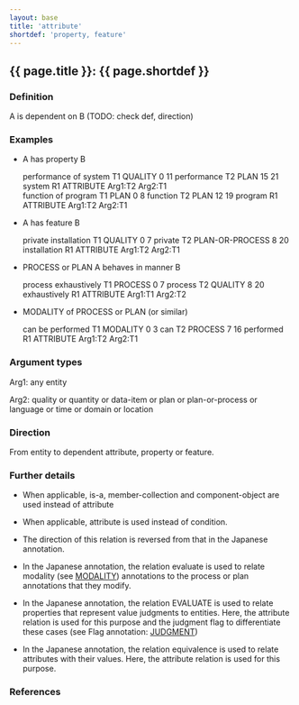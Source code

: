 ```yaml
---
layout: base
title: 'attribute'
shortdef: 'property, feature'
---
```


## <a class="relation" nolink>{{ page.title }}</a>: {{ page.shortdef }}


### Definition

A is dependent on B (TODO: check def, direction)


### Examples

* A has property B

  <div class="ann-annotation">
  performance of system
  T1 QUALITY 0 11 performance
  T2 PLAN 15 21 system
  R1 ATTRIBUTE Arg1:T2 Arg2:T1
  </div>

  <div class="ann-annotation">
  function of program
  T1 PLAN 0 8 function
  T2 PLAN 12 19 program
  R1 ATTRIBUTE Arg1:T2 Arg2:T1
  </div>

* A has feature B

  <div class="ann-annotation">
  private installation
  T1 QUALITY 0 7 private
  T2 PLAN-OR-PROCESS 8 20 installation
  R1 ATTRIBUTE Arg1:T2 Arg2:T1
  </div>

* PROCESS or PLAN A behaves in manner B

  <div class="ann-annotation">
  process exhaustively
  T1 PROCESS 0 7 process
  T2 QUALITY 8 20 exhaustively
  R1 ATTRIBUTE Arg1:T1 Arg2:T2
  </div>

* MODALITY of PROCESS or PLAN (or similar)

  <div class="ann-annotation">
  can be performed
  T1 MODALITY 0 3 can
  T2 PROCESS 7 16 performed
  R1 ATTRIBUTE Arg1:T2 Arg2:T1
  </div>


### Argument types

Arg1: any entity

Arg2: <a class="span" nolink>quality</a> or <a class="span" nolink>quantity</a> or <a class="span" nolink>data-item</a> or <a class="span" nolink>plan</a> or <a class="span" nolink>plan-or-process</a> or <a class="span" nolink>language</a> or <a class="span" nolink>time</a> or <a class="span" nolink>domain</a> or <a class="span" nolink>location</a>


### Direction

From entity to dependent attribute, property or feature.


### Further details

* When applicable, <a class="relation" nolink>is-a</a>, <a class="relation" nolink>member-collection</a> and <a class="relation" nolink>component-object</a> are
  used instead of <a class="span" nolink>attribute</a>

* When applicable, <a class="relation" nolink>attribute</a> is used instead of <a class="relation" nolink>condition</a>.

* The direction of this relation is reversed from that in the Japanese
  annotation.

* In the Japanese annotation, the relation <a class="relation" nolink>evaluate</a> is used to relate
  <a class="span" nolink>modality</a> (see [MODALITY](../span/modality.html)) annotations to the process or plan
  annotations that they modify.

* In the Japanese annotation, the relation EVALUATE is used to relate
  properties that represent value judgments to entities. Here, the
  <a class="relation" nolink>attribute</a> relation is used for this purpose and the <a class="span" nolink>judgment</a> flag to   differentiate these cases (see Flag annotation: [JUDGMENT](../flag/judgment.html))

* In the Japanese annotation, the relation <a class="relation" nolink>equivalence</a> is used to
  relate attributes with their values. Here, the <a class="relation" nolink>attribute</a> relation is
  used for this purpose.


### References